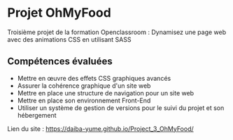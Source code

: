 # Projet OhMyFood

Troisième projet de la formation Openclassroom : Dynamisez une page web avec des animations CSS en utilisant SASS

## Compétences évaluées

- Mettre en œuvre des effets CSS graphiques avancés
- Assurer la cohérence graphique d'un site web
- Mettre en place une structure de navigation pour un site web
- Mettre en place son environnement Front-End
- Utiliser un système de gestion de versions pour le suivi du projet et son hébergement

Lien du site : https://daiba-yume.github.io/Project_3_OhMyFood/

